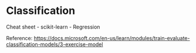 # Classification
Cheat sheet - scikit-learn - Regression

Reference: https://docs.microsoft.com/en-us/learn/modules/train-evaluate-classification-models/3-exercise-model
